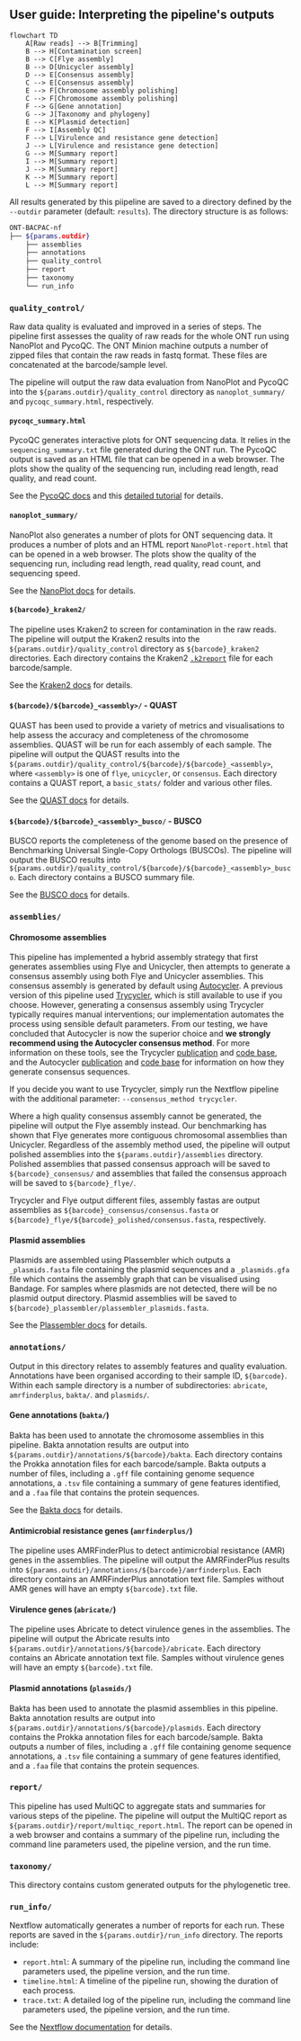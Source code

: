 ## User guide: Interpreting the pipeline's outputs

```mermaid
flowchart TD
    A[Raw reads] --> B[Trimming]
    B --> H[Contamination screen]
    B --> C[Flye assembly]
    B --> D[Unicycler assembly]
    D --> E[Consensus assembly]
    C --> E[Consensus assembly]
    E --> F[Chromosome assembly polishing]
    C --> F[Chromosome assembly polishing]
    F --> G[Gene annotation]
    G --> J[Taxonomy and phylogeny]
    E --> K[Plasmid detection]
    F --> I[Assembly QC]
    F --> L[Virulence and resistance gene detection]
    J --> L[Virulence and resistance gene detection]
    G --> M[Summary report]
    I --> M[Summary report]
    J --> M[Summary report]
    K --> M[Summary report]
    L --> M[Summary report]
```

All results generated by this piipeline are saved to a directory defined by the `--outdir` parameter (default: `results`). The directory structure is as follows:

``` bash
ONT-BACPAC-nf
├── ${params.outdir}
    ├── assemblies
    ├── annotations
    ├── quality_control
    ├── report
    ├── taxonomy
    └── run_info
```

### `quality_control/`

Raw data quality is evaluated and improved in a series of steps. The pipeline first assesses the quality of raw reads for the whole ONT run using NanoPlot and PycoQC. The ONT Minion machine outputs a number of zipped files that contain the raw reads in fastq format. These files are concatenated at the barcode/sample level. 

The pipeline will output the raw data evaluation from NanoPlot and PycoQC into the `${params.outdir}/quality_control` directory as `nanoplot_summary/` and `pycoqc_summary.html`, respectively. 

#### `pycoqc_summary.html`

PycoQC generates interactive plots for ONT sequencing data. It relies in the `sequencing_summary.txt` file generated during the ONT run. The PycoQC output is saved as an HTML file that can be opened in a web browser. The plots show the quality of the sequencing run, including read length, read quality, and read count. 

See the [PycoQC docs](https://a-slide.github.io/pycoQC/) and this [detailed tutorial](https://timkahlke.github.io/LongRead_tutorials/QC_P.html) for details.

#### `nanoplot_summary/`

NanoPlot also generates a number of plots for ONT sequencing data. It produces a number of plots and an HTML report `NanoPlot-report.html` that can be opened in a web browser. The plots show the quality of the sequencing run, including read length, read quality, read count, and sequencing speed. 

See the [NanoPlot docs](https://github.com/wdecoster/NanoPlot) for details.

#### `${barcode}_kraken2/`

The pipeline uses Kraken2 to screen for contamination in the raw reads. The pipeline will output the Kraken2 results into the `${params.outdir}/quality_control` directory as `${barcode}_kraken2` directories. Each directory contains the Kraken2 [`.k2report`](https://github.com/DerrickWood/kraken2/blob/master/docs/MANUAL.markdown#output-formats) file for each barcode/sample. 

See the [Kraken2 docs](https://github.com/DerrickWood/kraken2/blob/master/docs/MANUAL.markdown#output-formats) for details.

#### `${barcode}/${barcode}_<assembly>/` - QUAST

QUAST has been used to provide a variety of metrics and visualisations to help assess the accuracy and completeness of the chromosome assemblies. QUAST will be run for each assembly of each sample. The pipeline will output the QUAST results into the `${params.outdir}/quality_control/${barcode}/${barcode}_<assembly>`, where `<assembly>` is one of `flye`, `unicycler`, or `consensus`. Each directory contains a QUAST report, a `basic_stats/` folder and various other files. 

See the [QUAST docs](https://quast.sourceforge.net/docs/manual.html#sec3) for details. 

#### `${barcode}/${barcode}_<assembly>_busco/` - BUSCO

BUSCO reports the completeness of the genome based on the presence of Benchmarking Universal Single-Copy Orthologs (BUSCOs). The pipeline will output the BUSCO results into `${params.outdir}/quality_control/${barcode}/${barcode}_<assembly>_busco`. Each directory contains a BUSCO summary file.  

See the [BUSCO docs](https://busco.ezlab.org/busco_userguide.html#interpreting-the-results) for details. 

### `assemblies/` 

#### Chromosome assemblies

This pipeline has implemented a hybrid assembly strategy that first generates assemblies using Flye and Unicycler, then attempts to generate a consensus assembly using both Flye and Unicycler assemblies. This consensus assembly is generated by default using [Autocycler](https://github.com/rrwick/Autocycler). A previous version of this pipeline used [Trycycler](https://github.com/rrwick/Trycycler), which is still available to use if you choose. However, generating a consensus assembly using Trycycler typically requires manual interventions; our implementation automates the process using sensible default parameters. From our testing, we have concluded that Autocycler is now the superior choice and **we strongly recommend using the Autocycler consensus method**. For more information on these tools, see the Trycycler [publication](https://genomebiology.biomedcentral.com/articles/10.1186/s13059-021-02483-z) and [code base](https://github.com/rrwick/Trycycler), and the Autocycler [publication](https://doi.org/10.1101/2025.05.12.653612) and [code base](https://github.com/rrwick/Autocycler) for information on how they generate consensus sequences.

If you decide you want to use Trycycler, simply run the Nextflow pipeline with the additional parameter: `--consensus_method trycycler`.

Where a high quality consensus assembly cannot be generated, the pipeline will output the Flye assembly instead. Our benchmarking has shown that Flye generates more contiguous chromosomal assemblies than Unicycler. Regardless of the assembly method used, the pipeline will output polished assemblies into the `${params.outdir}/assemblies` directory. Polished assemblies that passed consensus approach will be saved to `${barcode}_consensus/` and assemblies that failed the consensus approach will be saved to `${barcode}_flye/`. 

Trycycler and Flye output different files, assembly fastas are output assemblies as `${barcode}_consensus/consensus.fasta` or `${barcode}_flye/${barcode}_polished/consensus.fasta`, respectively. 

#### Plasmid assemblies

Plasmids are assembled using Plassembler which outputs a `_plasmids.fasta` file containing the plasmid sequences and a `_plasmids.gfa` file which contains the assembly graph that can be visualised using Bandage. For samples where plasmids are not detected, there will be no plasmid output directory. Plasmid assemblies will be saved to `${barcode}_plassembler/plassembler_plasmids.fasta`. 

See the [Plassembler docs](https://github.com/gbouras13/plassembler?tab=readme-ov-file#outputs) for details.

### `annotations/` 

Output in this directory relates to assembly features and quality evaluation. Annotations have been organised according to their sample ID, `${barcode}`. Within each sample directory is a number of subdirectories: `abricate`, `amrfinderplus`, `bakta/`. and `plasmids/`. 

#### Gene annotations (`bakta/`)

Bakta has been used to annotate the chromosome assemblies in this pipeline. Bakta annotation results are output into `${params.outdir}/annotations/${barcode}/bakta`. Each directory contains the Prokka annotation files for each barcode/sample. Bakta outputs a number of files, including a `.gff` file containing genome sequence annotations, a `.tsv` file containing a summary of gene features identified, and a `.faa` file that contains the protein sequences. 

See the [Bakta docs](https://github.com/oschwengers/bakta?tab=readme-ov-file#output) for details. 

#### Antimicrobial resistance genes (`amrfinderplus/`)

The pipeline uses AMRFinderPlus to detect antimicrobial resistance (AMR) genes in the assemblies. The pipeline will output the AMRFinderPlus results into `${params.outdir}/annotations/${barcode}/amrfinderplus`. Each directory contains an AMRFinderPlus annotation text file. Samples without AMR genes will have an empty `${barcode}.txt` file.

#### Virulence genes (`abricate/`)

The pipeline uses Abricate to detect virulence genes in the assemblies. The pipeline will output the Abricate results into `${params.outdir}/annotations/${barcode}/abricate`. Each directory contains an Abricate annotation text file. Samples without virulence genes will have an empty `${barcode}.txt` file.

#### Plasmid annotations (`plasmids/`)

Bakta has been used to annotate the plasmid assemblies in this pipeline. Bakta annotation results are output into `${params.outdir}/annotations/${barcode}/plasmids`. Each directory contains the Prokka annotation files for each barcode/sample. Bakta outputs a number of files, including a `.gff` file containing genome sequence annotations, a `.tsv` file containing a summary of gene features identified, and a `.faa` file that contains the protein sequences. 

### `report/` 

This pipeline has used MultiQC to aggregate stats and summaries for various steps of the pipeline. The pipeline will output the MultiQC report as `${params.outdir}/report/multiqc_report.html`. The report can be opened in a web browser and contains a summary of the pipeline run, including the command line parameters used, the pipeline version, and the run time. 

### `taxonomy/`

This directory contains custom generated outputs for the phylogenetic tree.  

### `run_info/`

Nextflow automatically generates a number of reports for each run. These reports are saved in the `${params.outdir}/run_info` directory. The reports include: 

* `report.html`: A summary of the pipeline run, including the command line parameters used, the pipeline version, and the run time.
* `timeline.html`: A timeline of the pipeline run, showing the duration of each process.
* `trace.txt`: A detailed log of the pipeline run, including the command line parameters used, the pipeline version, and the run time. 

See the [Nextflow documentation](https://www.nextflow.io/docs/latest/tracing.html) for details.